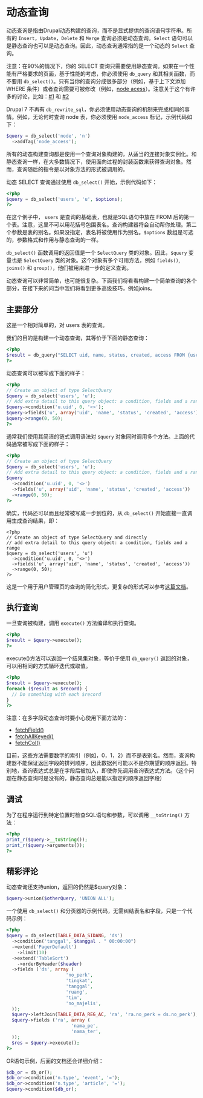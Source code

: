 # 动态查询

动态查询是指由Drupal动态构建的查询，而不是显式提供的查询语句字符串。所有的 `Insert`，`Update`，`Delete` 和 `Merge` 查询必须是动态查询。`Select` 语句可以是静态查询也可以是动态查询。因此，动态查询通常指的是一个动态的 `Select` 查询。

注意：在90%的情况下，你的 SELECT 查询只需要使用静态查询。如果在一个性能有严格要求的页面，基于性能的考虑，你必须使用 `db_query` 和其相关函数，而不要用 `db_select()`。只有当你的查询分成很多部分（例如，基于上下文添加 WHERE 条件）或者查询需要可被修改（例如，[node acess](https://api.drupal.org/api/drupal/modules%21node%21node.module/group/node_access/7)）。注意关于这个有许多的讨论，比如：[#1](https://www.drupal.org/node/1881146) 和 [#2](https://www.drupal.org/node/835068)

Drupal 7 不再有 `db_rewrite_sql`，你必须使用动态查询的机制来完成相同的事情。例如，无论何时查询 node 表，你必须使用 `node_access` 标记，示例代码如下：

``` php
$query = db_select('node', 'n')
  ->addTag('node_access');
```

所有的动态构建查询都是使用一个查询对象构建的，从适当的连接对象实例化。和静态查询一样，在大多数情况下，使用面向过程的封装函数来获得查询对象。然而，查询随后的指令是以对象方法的形式被调用的。

动态 SELECT 查询通过使用 `db_select()` 开始，示例代码如下：

``` php
<?php
$query = db_select('users', 'u', $options);
?>
```

在这个例子中， `users` 是查询的基础表，也就是SQL语句中放在 FROM 后的第一个表。注意，这里不可以用花括号包围表名。查询构建器将会自动帮你处理。第二个参数是表的别名。如果没指定，表名将被使用作为别名。`$options` 数组是可选的，参数格式和作用与静态查询的一样。

`db_select()` 函数调用的返回值是一个 `SelectQuery` 类的对象。因此，`$query` 变量也是 `SelectQuery` 类的对象。这个对象有多个可用方法，例如 `fields()`, `joins()` 和 `group()`，他们被用来进一步的定义查询。

动态查询可以非常简单，也可能很复杂。下面我们将看看构建一个简单查询的各个部分，在接下来的问当中我们将看到更多高级技巧，例如joins。

## 主要部分

这是一个相对简单的，对 users 表的查询。

我们的目的是构建一个动态查询，其等价于下面的静态查询：

``` php
<?php
$result = db_query("SELECT uid, name, status, created, access FROM {users} u WHERE uid <> 0 LIMIT 50 OFFSET 0");
?>
```

动态查询可以被写成下面的样子：

``` php
<?php
// Create an object of type SelectQuery
$query = db_select('users', 'u');
// Add extra detail to this query object: a condition, fields and a range
$query->condition('u.uid', 0, '<>');
$query->fields('u', array('uid', 'name', 'status', 'created', 'access'));
$query->range(0, 50);
?>
```

通常我们使用其简洁的链式调用语法对 `$query` 对象同时调用多个方法。上面的代码通常被写成下面的样子：

``` php
<?php
// Create an object of type SelectQuery
$query = db_select('users', 'u');
// Add extra detail to this query object: a condition, fields and a range
$query
  ->condition('u.uid', 0, '<>')
  ->fields('u', array('uid', 'name', 'status', 'created', 'access'))
  ->range(0, 50);
?>
```

确实，代码还可以而且经常被写成一步到位的，从 `db_select()` 开始直接一直调用生成查询结果，即：

```
<?php
// Create an object of type SelectQuery and directly
// add extra detail to this query object: a condition, fields and a range
$query = db_select('users', 'u')
  ->condition('u.uid', 0, '<>')
  ->fields('u', array('uid', 'name', 'status', 'created', 'access'))
  ->range(0, 50);
?>
```

这是一个用于用户管理页的查询的简化形式，更复杂的形式可以参考[这篇文档](https://api.drupal.org/api/drupal/modules%21user%21user.admin.inc/function/user_admin_account/7)。

## 执行查询

一旦查询被构建，调用 `execute()` 方法编译和执行查询。

``` php
<?php
$result = $query->execute();
?>
```

execute()方法可以返回一个结果集对象，等价于使用 `db_query()` 返回的对象，可以用相同的方式循环迭代或取值。

``` php
<?php
$result = $query->execute();
foreach ($result as $record) {
  // Do something with each $record
}
?>
```

注意：在多字段动态查询时要小心使用下面方法的：

* [fetchField()](http://api.drupal.org/api/drupal/includes--database--database.inc/function/DatabaseStatementInterface%3A%3AfetchField/7)
* [fetchAllKeyed()](http://api.drupal.org/api/drupal/includes--database--database.inc/function/DatabaseStatementInterface%3A%3AfetchAllKeyed/7)
* [fetchCol()](http://api.drupal.org/api/drupal/includes--database--database.inc/function/DatabaseStatementInterface%3A%3AfetchCol/7)

目前，这些方法需要数字的索引（例如，0，1，2）而不是表别名。然而，查询构建器不能保证返回字段的排列顺序，因此数据列可能以不是你期望的顺序返回。特别地，查询表达式总是在字段后被加入，即使你先调用查询表达式方法。（这个问题在静态查询时是没有的，静态查询总是能以指定的顺序返回字段）

## 调试

为了在程序运行到特定位置时检查SQL语句和参数，可以调用 `__toString()` 方法：

``` php
<?php
print_r($query->__toString());
print_r($query->arguments());
?>
```

## 精彩评论

动态查询还支持union，返回的仍然是$query对象：

``` php
$query->union($otherQuery, 'UNION ALL');
```
一个使用 `db_select()` 和分页器的示例代码，无需纠结表名和字段，只是一个代码示例：

``` php
<?php
$query = db_select(TABLE_DATA_SIDANG, 'ds')
  ->condition('tanggal', $tanggal . " 00:00:00")
  ->extend('PagerDefault')
    ->limit(10)
  ->extend('TableSort')
    ->orderByHeader($header)
  ->fields ('ds', array (
                      'no_perk',
                      'tingkat',
                      'tanggal',
                      'ruang',
                      'tim',
                      'no_majelis',
  ));
  $query->leftJoin(TABLE_DATA_REG_AC, 'ra', 'ra.no_perk = ds.no_perk');
  $query->fields ('ra', array (
                        'nama_pe',
                        'nama_ter',
  ));
  $res = $query->execute();
?>
```

OR语句示例，后面的文档还会详细介绍：

``` php
$db_or = db_or();
$db_or->condition('n.type', 'event', '=');
$db_or->condition('n.type', 'article', '=');
$query->condition($db_or);
```
